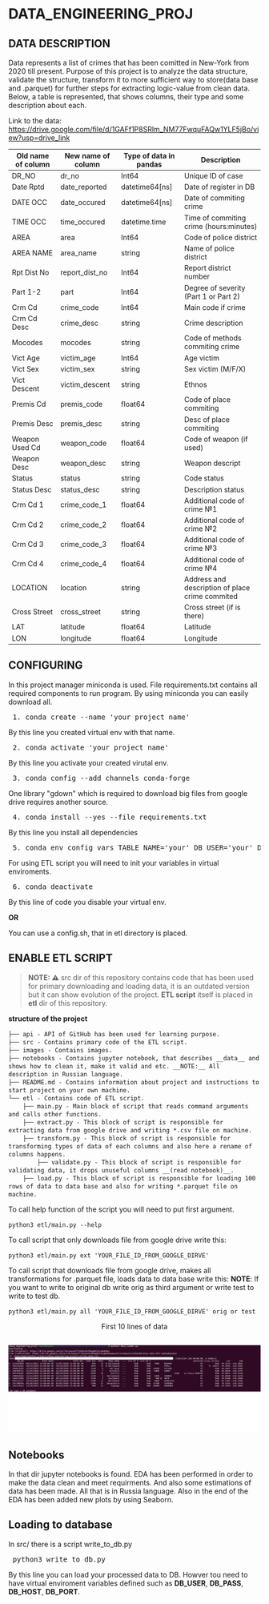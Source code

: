 # DATA_ENGINEERING_PROJ
## DATA DESCRIPTION
Data represents a list of crimes that has been comitted in New-York from 2020 till present.
Purpose of this project is to analyze the data structure, validate the structure, transform it to more sufficient way to store(data base and .parquet) for further steps for extracting logic-value from clean data.
Below, a table is represented, that shows columns, their type and some description about each. 
    
Link to the data: https://drive.google.com/file/d/1GAFf1P8SRlm_NM77FwquFAQw1YLF5jBo/view?usp=drive_link

| Old name of column | New name of column     | Type of data in pandas | Description |
|------------------|--------------------------|------------------------|-------------|
| DR_NO            | dr_no              | Int64               | Unique ID of case |
| Date Rptd        | date_reported      | datetime64[ns]      | Date of register in DB |
| DATE OCC         | date_occured       | datetime64[ns]      | Date of commiting crime |
| TIME OCC         | time_occured       | datetime.time       | Time of commiting crime (hours:minutes) |
| AREA             | area               | Int64               | Code of police district |
| AREA NAME        | area_name          | string              | Name of police district |
| Rpt Dist No      | report_dist_no     | Int64               | Report district number |
| Part 1-2         | part               | Int64               | Degree of severity (Part 1 or Part 2) |
| Crm Cd           | crime_code         | Int64               | Main code if crime |
| Crm Cd Desc      | crime_desc         | string              | Crime description |
| Mocodes          | mocodes            | string              | Code of methods commiting crime |
| Vict Age         | victim_age         | Int64               | Age victim |
| Vict Sex         | victim_sex         | string              | Sex victim (M/F/X) |
| Vict Descent     | victim_descent     | string              | Ethnos |
| Premis Cd        | premis_code        | float64             | Code of place commiting |
| Premis Desc      | premis_desc        | string              | Desc of place commiting|
| Weapon Used Cd   | weapon_code        | float64             | Code of weapon (if used) |
| Weapon Desc      | weapon_desc        | string              | Weapon descript |
| Status           | status             | string              | Code status |
| Status Desc      | status_desc        | string              | Description status |
| Crm Cd 1         | crime_code_1       | float64             | Additional code of crime №1 |
| Crm Cd 2         | crime_code_2       | float64             | Additional code of crime №2 |
| Crm Cd 3         | crime_code_3       | float64             | Additional code of crime №3 |
| Crm Cd 4         | crime_code_4       | float64             | Additional code of crime №4 |
| LOCATION         | location           | string              | Address and description of place crime commited |
| Cross Street     | cross_street       | string              | Cross street (if is there) |
| LAT              | latitude           | float64             | Latitude |
| LON              | longitude          | float64             | Longitude |

## CONFIGURING
In this project manager miniconda is used.
File requirements.txt contains all required components to run program. 
By using miniconda you can easily download all.
<pre> 1. conda create --name 'your_project_name' </pre> By this line you created virtual env with that name.
<pre> 2. conda activate 'your_project_name' </pre> By this line you activate your created virutal env.
<pre> 3. conda config --add channels conda-forge </pre> One library "gdown" which is required to download big files from google drive requires another source.
<pre> 4. conda install --yes --file requirements.txt </pre> By this line you install all dependencies
<pre> 5. conda env config vars TABLE_NAME='your' DB_USER='your' DB_PASS='your' DB_HOST='your' DB_PORT='your' </pre> For using ETL script you will need to init your variables in virtual enviroments.
<pre> 6. conda deactivate </pre> By this line of code you disable your virtual env.

__OR__

You can use a config.sh, that in etl directory is placed.

## ENABLE ETL SCRIPT
> **NOTE: :warning:**
> src dir of this repository contains code that has been used for primary downloading and loading data, it is an outdated version but it can show evolution of the project. __ETL script__ itself is 
> placed in __etl__ dir of this repository.

__structure of the project__
```
├── api - API of GitHub has been used for learning purpose.
├── src - Contains primary code of the ETL script.
├── images - Contains images.
├── notebooks - Contains jupyter notebook, that describes __data__ and shows how to clean it, make it valid and etc. __NOTE:__ All description in Russian language.
├── README.md - Contains information about project and instructions to start project on your own machine. 
└── etl - Contains code of ETL script.
    ├── main.py - Main block of script that reads command arguments and calls other functions.
    ├── extract.py - This block of script is responsible for extracting data from google drive and writing *.csv file on machine.
    ├── transform.py - This block of script is responsible for transforming types of data of each columns and also here a rename of columns happens.
        ├── validate.py - This block of script is responsible for validating data, it drops unuseful columns __(read notebook)__.
    ├── load.py - This block of script is responsible for loading 100 rows of data to data base and also for writing *.parquet file on machine.
```
To call help function of the script you will need to put first argument.
```
python3 etl/main.py --help
```
To call script that only downloads file from google drive write this:
```
python3 etl/main.py ext 'YOUR_FILE_ID_FROM_GOOGLE_DIRVE'
```
To call script that downloads file from google drive, makes all transformations for .parquet file, loads data to data base write this:
__NOTE__: If you want to write to original db write orig as third argument or write test to write to test db. 
```
python3 etl/main.py all 'YOUR_FILE_ID_FROM_GOOGLE_DIRVE' orig or test
```

<p align="center">First 10 lines of data</p>

![FIRST 10 lines of data](images/screenshot.png)
---
## Notebooks

In that dir jupyter notebooks is found. EDA has been performed in order to make the data clean and meet requirments.
And also some estimations of data has been made. All that is in Russia language. Also in the end of the EDA has been added new plots by using Seaborn.

## Loading to database

In src/ there is a script write_to_db.py

<pre> python3 write_to_db.py </pre> 
By this line you can load your processed data to DB. Howver tou need to have virtual enviroment variables defined
such as __DB_USER__, __DB_PASS__, __DB_HOST__, __DB_PORT__.


 
